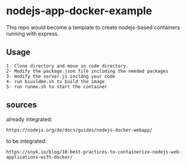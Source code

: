 # nodejs-app-docker-example

This repo would become a template to create nodejs-based containers running with express. 

## Usage
    1- Clone directory and move in code directory.
    2- Modify the package.json file including the needed packages
    3- modify the server.js incldng your code
    4- run biuildme.sh tu build the image
    5- run runme.sh to start the container

## sources
already integrated:

    https://nodejs.org/de/docs/guides/nodejs-docker-webapp/
    
to be integrated:

    https://snyk.io/blog/10-best-practices-to-containerize-nodejs-web-applications-with-docker/

## 
